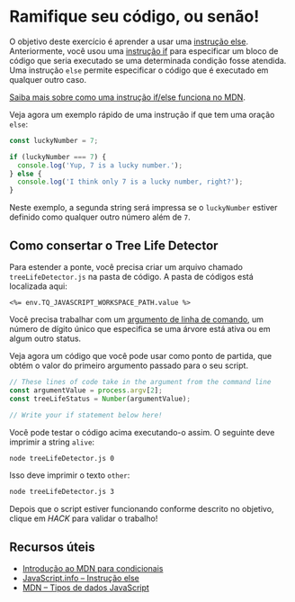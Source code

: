 # Ramifique seu código, ou senão!

O objetivo deste exercício é aprender a usar uma [instrução else](https://developer.mozilla.org/en-US/docs/Learn/JavaScript/Building_blocks/conditionals). Anteriormente, você usou uma [instrução if](https://javascript.info/ifelse#the-if-statement) para especificar um bloco de código que seria executado se uma determinada condição fosse atendida. Uma instrução `else` permite especificar o código que é executado em qualquer outro caso.

[Saiba mais sobre como uma instrução if/else funciona no MDN](https://developer.mozilla.org/en-US/docs/Learn/JavaScript/Building_blocks/conditionals).

Veja agora um exemplo rápido de uma instrução if que tem uma oração `else`:

```js
const luckyNumber = 7;

if (luckyNumber === 7) {
  console.log('Yup, 7 is a lucky number.');
} else {
  console.log('I think only 7 is a lucky number, right?');
}
```

Neste exemplo, a segunda string será impressa se o `luckyNumber` estiver definido como qualquer outro número além de `7`.

## Como consertar o Tree Life Detector

Para estender a ponte, você precisa criar um arquivo chamado `treeLifeDetector.js` na pasta de código. A pasta de códigos está localizada aqui:

`<%= env.TQ_JAVASCRIPT_WORKSPACE_PATH.value %>`

Você precisa trabalhar com um [argumento de linha de comando](https://nodejs.org/en/knowledge/command-line/how-to-parse-command-line-arguments/), um número de dígito único que especifica se uma árvore está ativa ou em algum outro status.

Veja agora um código que você pode usar como ponto de partida, que obtém o valor do primeiro argumento passado para o seu script.

```js
// These lines of code take in the argument from the command line
const argumentValue = process.argv[2];
const treeLifeStatus = Number(argumentValue);

// Write your if statement below here!

```

Você pode testar o código acima executando-o assim. O seguinte deve imprimir a string `alive`:

```bash
node treeLifeDetector.js 0
```

Isso deve imprimir o texto `other`:

```bash
node treeLifeDetector.js 3
```

Depois que o script estiver funcionando conforme descrito no objetivo, clique em *HACK* para validar o trabalho!

## Recursos úteis

* [Introdução ao MDN para condicionais](https://developer.mozilla.org/en-US/docs/Learn/JavaScript/Building_blocks/conditionals)
* [JavaScript.info – Instrução else](https://javascript.info/ifelse#the-else-clause)
* [MDN – Tipos de dados JavaScript](https://developer.mozilla.org/en-US/docs/Web/JavaScript/Data_structures)